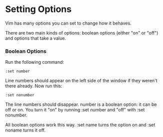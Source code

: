 # Setting Options

Vim has many options you can set to change how it behaves.

There are two main kinds of options: boolean options (either "on" or "off") and options that take a value.

### Boolean Options

Run the following command:
```vim
:set number
```
Line numbers should appear on the left side of the window if they weren't there already. Now run this:
```vim
:set nonumber
```
The line numbers should disappear. number is a boolean option: it can be off or on. You turn it "on" by running :set number and "off" with :set nonumber.

All boolean options work this way. :set name turns the option on and :set noname turns it off.



